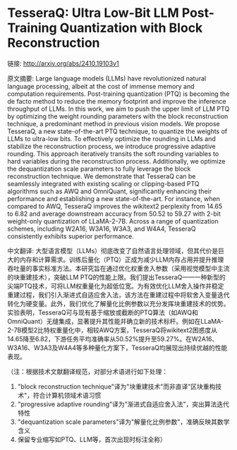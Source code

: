 # TesseraQ: Ultra Low-Bit LLM Post-Training Quantization with Block Reconstruction

链接: http://arxiv.org/abs/2410.19103v1

原文摘要:
Large language models (LLMs) have revolutionized natural language processing,
albeit at the cost of immense memory and computation requirements.
Post-training quantization (PTQ) is becoming the de facto method to reduce the
memory footprint and improve the inference throughput of LLMs. In this work, we
aim to push the upper limit of LLM PTQ by optimizing the weight rounding
parameters with the block reconstruction technique, a predominant method in
previous vision models. We propose TesseraQ, a new state-of-the-art PTQ
technique, to quantize the weights of LLMs to ultra-low bits. To effectively
optimize the rounding in LLMs and stabilize the reconstruction process, we
introduce progressive adaptive rounding. This approach iteratively transits the
soft rounding variables to hard variables during the reconstruction process.
Additionally, we optimize the dequantization scale parameters to fully leverage
the block reconstruction technique. We demonstrate that TesseraQ can be
seamlessly integrated with existing scaling or clipping-based PTQ algorithms
such as AWQ and OmniQuant, significantly enhancing their performance and
establishing a new state-of-the-art. For instance, when compared to AWQ,
TesseraQ improves the wikitext2 perplexity from 14.65 to 6.82 and average
downstream accuracy from 50.52 to 59.27 with 2-bit weight-only quantization of
LLaMA-2-7B. Across a range of quantization schemes, including W2A16, W3A16,
W3A3, and W4A4, TesseraQ consistently exhibits superior performance.

中文翻译:
大型语言模型（LLMs）彻底改变了自然语言处理领域，但其代价是巨大的内存和计算需求。训练后量化（PTQ）正成为减少LLM内存占用并提升推理吞吐量的事实标准方法。本研究旨在通过优化权重舍入参数（采用视觉模型中主流的块重建技术），突破LLM PTQ的性能上限。我们提出TesseraQ——一种新型的尖端PTQ技术，可将LLM权重量化为超低位宽。为有效优化LLM舍入操作并稳定重建过程，我们引入渐进式自适应舍入法，该方法在重建过程中将软舍入变量迭代转化为硬变量。此外，我们优化了解量化比例参数以充分发挥块重建技术的优势。实验表明，TesseraQ可与现有基于缩放或截断的PTQ算法（如AWQ和OmniQuant）无缝集成，显著提升其性能并确立新的技术标杆。例如在LLaMA-2-7B模型2比特权重量化中，相较AWQ方案，TesseraQ将wikitext2困惑度从14.65降至6.82，下游任务平均准确率从50.52%提升至59.27%。在W2A16、W3A16、W3A3及W4A4等多种量化方案下，TesseraQ均展现出持续优越的性能表现。

（注：根据技术文献翻译规范，对部分术语进行如下处理：
1. "block reconstruction technique"译为"块重建技术"而非直译"区块重构技术"，符合计算机领域术语习惯
2. "progressive adaptive rounding"译为"渐进式自适应舍入法"，突出算法迭代特性
3. "dequantization scale parameters"译为"解量化比例参数"，准确反映其数学含义
4. 保留专业缩写如PTQ、LLM等，首次出现时标注全称）
